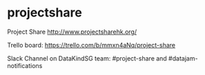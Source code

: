 # projectshare
 Project Share  http://www.projectsharehk.org/

 Trello board: https://trello.com/b/mmxn4aNq/project-share

 Slack Channel on DataKindSG team: #project-share and #datajam-notifications
